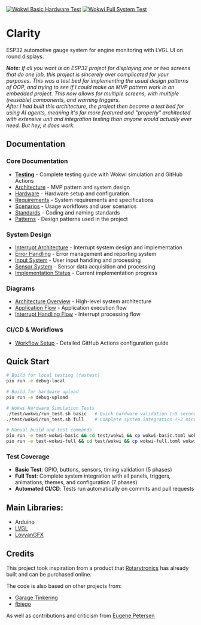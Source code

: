 [![Wokwi Basic Hardware Test](https://github.com/marcelrienks/Clarity/actions/workflows/wokwi-basic-test.yml/badge.svg)](https://github.com/marcelrienks/Clarity/actions/workflows/wokwi-basic-test.yml)
[![Wokwi Full System Test](https://github.com/marcelrienks/Clarity/actions/workflows/wokwi-full-test.yml/badge.svg)](https://github.com/marcelrienks/Clarity/actions/workflows/wokwi-full-test.yml)

# Clarity
ESP32 automotive gauge system for engine monitoring with LVGL UI on round displays.

_**Note:** If all you want is an ESP32 project for displaying one or two screens that do one job, this project is sincerely over complicated for your purposes. This was a test bed for implementing the usual design patterns of OOP, and trying to see if I could make an MVP pattern work in an embedded project. This now allows for multiple screens, with multiple (reusable) components, and warning triggers.  
After I had built this architecture, the project then became a test bed for using AI agents, meaning it's far more featured and "properly" architected with extensive unit and integration testing than anyone would actually ever need. But hey, it does work._

## Documentation

### Core Documentation
- **[Testing](docs/test.md)** - Complete testing guide with Wokwi simulation and GitHub Actions
- [Architecture](docs/architecture.md) - MVP pattern and system design
- [Hardware](docs/hardware.md) - Hardware setup and configuration  
- [Requirements](docs/requirements.md) - System requirements and specifications
- [Scenarios](docs/scenarios.md) - Usage workflows and user scenarios
- [Standards](docs/standards.md) - Coding and naming standards
- [Patterns](docs/patterns.md) - Design patterns used in the project

### System Design
- [Interrupt Architecture](docs/interrupt-architecture.md) - Interrupt system design and implementation
- [Error Handling](docs/error.md) - Error management and reporting system
- [Input System](docs/input.md) - User input handling and processing
- [Sensor System](docs/sensor.md) - Sensor data acquisition and processing
- [Implementation Status](docs/implementation-status.md) - Current implementation progress

### Diagrams
- [Architecture Overview](docs/diagrams/architecture-overview.md) - High-level system architecture
- [Application Flow](docs/diagrams/application-flow.md) - Application execution flow
- [Interrupt Handling Flow](docs/diagrams/interrupt-handling-flow.md) - Interrupt processing flow

### CI/CD & Workflows
- [Workflow Setup](.github/workflows/README.md) - Detailed GitHub Actions configuration guide

## Quick Start

```bash
# Build for local testing (fastest)
pio run -e debug-local

# Build for hardware upload
pio run -e debug-upload

# Wokwi Hardware Simulation Tests
./test/wokwi/run_test.sh basic   # Quick hardware validation (~5 seconds)
./test/wokwi/run_test.sh full    # Complete system integration (~2 minutes)

# Manual build and test commands
pio run -e test-wokwi-basic && cd test/wokwi && cp wokwi-basic.toml wokwi.toml && wokwi-cli --timeout 10000
pio run -e test-wokwi-full && cd test/wokwi && cp wokwi-full.toml wokwi.toml && wokwi-cli --timeout 120000
```

### Test Coverage
- **Basic Test**: GPIO, buttons, sensors, timing validation (5 phases)
- **Full Test**: Complete system integration with all panels, triggers, animations, themes, and configuration (7 phases)
- **Automated CI/CD**: Tests run automatically on commits and pull requests

## Main Libraries:
* Arduino
* [LVGL](https://docs.lvgl.io/master/)
* [LovyanGFX](https://docs.arduino.cc/libraries/lovyangfx/)
## Credits

This project took inspiration from a product that [Rotarytronics](https://www.rotarytronics.com/) has already built and can be purchased online.

The code is also based on other projects from:
* [Garage Tinkering](https://github.com/garagetinkering)
* [fbiego](https://github.com/fbiego)

As well as contributions and criticism from [Eugene Petersen](https://github.com/gino247)
